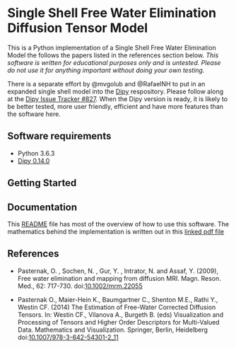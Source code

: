 # Single Shell Free Water Elimination Diffusion Tensor Model 

This is a Python implementation of a Single Shell Free Water Elimination Model
the follows the papers listed in the references section below. *This software
is written for educational purposes only and is untested. Please do not use it
for anything important without doing your own testing.* 

There is a separate effort by @mvgolub and @RafaelNH to put in an expanded
single shell model into the [Dipy](http://nipy.org/dipy/index.html)
respository.  Please follow along at the [Dipy Issue Tracker
#827](https://github.com/nipy/dipy/issues/827).  When the Dipy version is
ready, it is likely to be better tested, more user friendly, efficient and have
more features than the software here.


## Software requirements

* Python 3.6.3
* [Dipy 0.14.0](http://nipy.org/dipy/index.html)

## Getting Started



## Documentation

This [README](README.md) file has most of the overview of how to use this
software. The mathematics behind the implementation is written out in this [linked pdf
file](./doc/SingleShellFreeWater.pdf)


## References

* Pasternak, O. , Sochen, N. , Gur, Y. , Intrator, N. and Assaf, Y. (2009), Free water elimination and mapping from diffusion MRI. Magn. Reson. Med., 62: 717-730. doi:[10.1002/mrm.22055](https://doi.org/10.1002/mrm.22055)

* Pasternak O., Maier-Hein K., Baumgartner C., Shenton M.E., Rathi Y., Westin CF. (2014) The Estimation of Free-Water Corrected Diffusion Tensors. In: Westin CF., Vilanova A., Burgeth B. (eds) Visualization and Processing of Tensors and Higher Order Descriptors for Multi-Valued Data. Mathematics and Visualization. Springer, Berlin, Heidelberg doi:[10.1007/978-3-642-54301-2\_11](https://doi.org/10.1007/978-3-642-54301-2_11)


